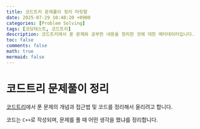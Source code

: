 ```yaml
---
title: 코드트리 문제풀이 정리 머릿말
date: 2025-07-29 10:48:20 +0900
categories: [Problem Solving]
tags: [코딩테스트, 코드트리]
description: 코드트리에서 푼 문제와 공부한 내용을 정리한 것에 대한 메타데이터입니다.
toc: false
comments: false
math: true
mermaid: false
---
```


# 코드트리 문제풀이 정리

[코드트리](https://www.codetree.ai/)에서 푼 문제의 개념과 접근법 및 코드를 정리해서 올리려고 합니다.
   
코드는 `C++`로 작성되며, 문제를 풀 때 어떤 생각을 했냐를 정리합니다.